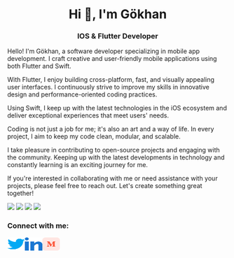 <h1 align="center">Hi 👋, I'm Gökhan</h1>
<h3 align="center">IOS & Flutter Developer</h3>


Hello! I'm Gökhan, a  software developer specializing in mobile app development. I craft creative and user-friendly mobile applications using both Flutter and Swift.

With Flutter, I enjoy building cross-platform, fast, and visually appealing user interfaces. I continuously strive to improve my skills in innovative design and performance-oriented coding practices.

Using Swift, I keep up with the latest technologies in the iOS ecosystem and deliver exceptional experiences that meet users' needs.

Coding is not just a job for me; it's also an art and a way of life. In every project, I aim to keep my code clean, modular, and scalable.

I take pleasure in contributing to open-source projects and engaging with the community. Keeping up with the latest developments in technology and constantly learning is an exciting journey for me.

If you're interested in collaborating with me or need assistance with your projects, please feel free to reach out. Let's create something great together!

<div> <a href="https://twitter.com/gokhanvaris" target="_blank"><img src="https://img.shields.io/badge/Twitter-1DA1F2?style=for-the-badge&logo=twitter&logoColor=white" target="_blank"></a>
<a href="https://www.linkedin.com/in/gokhanvaris" target="_blank"><img src="https://img.shields.io/badge/LinkedIn-0077B5?style=for-the-badge&logo=linkedin&logoColor=white" target="_blank"></a>
<a href="https://github.com/gokhanvaris" target="_blank"><img src="https://img.shields.io/badge/GitHub-100000?style=for-the-badge&logo=github&logoColor=white" target="_blank"></a>
<a href = "mailto:gokhanvaris@outlook.com.tr"><img src="https://img.shields.io/badge/-Gmail-%23333?style=for-the-badge&logo=gmail&logoColor=white" target="_blank"></a>
</div><h3 align="left">Connect with me:</h3>
<p align="left">
<a href="https://twitter.com/gokhanvaris" target="blank"><img align="center" src="https://raw.githubusercontent.com/teamedwardforever/Readme-Generator/71f25dd8b98329b168142a6b782a107b75eab178/svg/Social/twitter.svg" alt="gokhanvaris" height="30" width="40" /></a><a href="https://linkedin.com/in/gokhanvaris" target="blank"><img align="center" src="https://raw.githubusercontent.com/teamedwardforever/Readme-Generator/71f25dd8b98329b168142a6b782a107b75eab178/svg/Social/linked-in-alt.svg" alt="gokhanvaris" height="30" width="40" /></a><a href="https://medium.com/@gokhanvaris" target="blank"><img align="center" src="https://raw.githubusercontent.com/teamedwardforever/Readme-Generator/71f25dd8b98329b168142a6b782a107b75eab178/svg/Social/medium.svg" alt="@gokhanvaris" height="30" width="40" /></a></p>


